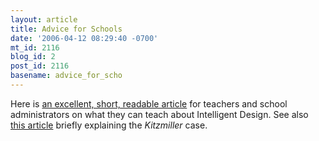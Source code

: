 ```yaml
---
layout: article
title: Advice for Schools
date: '2006-04-12 08:29:40 -0700'
mt_id: 2116
blog_id: 2
post_id: 2116
basename: advice_for_scho
---
```

Here is <a href="http://www.asbj.com/current/schoollaw.html">an excellent, short, readable article</a> for teachers and school administrators on what they can teach about Intelligent Design. See also <a href="http://www.asbj.com/2006/03/0306schoollaw.html">this article</a> briefly explaining the <em>Kitzmiller </em>case.
